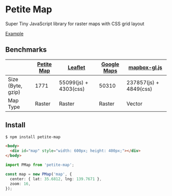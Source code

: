 # Petite Map

Super Tiny JavaScript library for raster maps with CSS grid layout

[Example](https://cola119.github.io/petite-map/example/)

## Benchmarks

<!-- curl --compressed -so /dev/null https://api.mapbox.com/mapbox-gl-js/v2.6.1/mapbox-gl.css -w '%{size_download}\n' -->

|                   | [Petite Map](https://unpkg.com/petite-map@0.0.2/dist/index.umd.js) | [Leaflet](https://unpkg.com/leaflet@1.7.1/dist/leaflet.js) | [Google Maps](https://maps.googleapis.com/maps/api/js) | [mapbox-gl.js](https://api.mapbox.com/mapbox-gl-js/v2.6.1/mapbox-gl.js) |
| ----------------- | ------------------------------------------------------------------ | ---------------------------------------------------------- | ------------------------------------------------------ | ----------------------------------------------------------------------- |
| Size (Byte, gzip) | 1771                                                               | 55099(js) + 4303(css)                                      | 50310                                                  | 237857(js) + 4849(css)                                                  |
| Map Type          | Raster                                                             | Raster                                                     | Raster                                                 | Vector                                                                  |

## Install

```sh
$ npm install petite-map
```

```html
<body>
  <div id="map" style="width: 600px; height: 400px;"></div>
</body>
```

```ts
import PMap from 'petite-map';

const map = new PMap('map', {
  center: { lat: 35.6812, lng: 139.7671 },
  zoom: 16,
});
```
